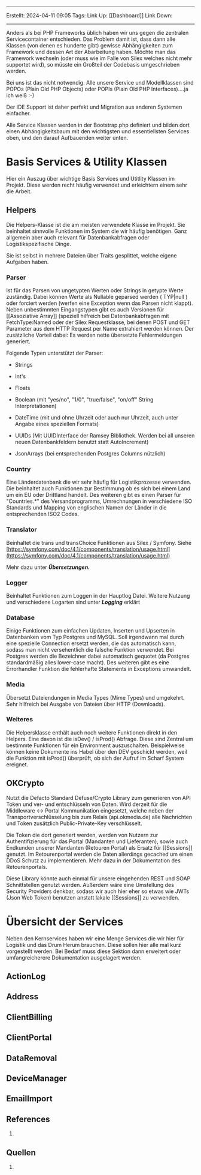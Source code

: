 
--- 
Erstellt: 2024-04-11    09:05 
Tags: 
Link Up: [[Dashboard]]
Link Down:

--- 
Anders als bei PHP Frameworks üblich haben wir uns gegen die zentralen Servicecontainer entschieden. Das Problem damit ist, dass dann alle Klassen (von denen es hunderte gibt) gewisse Abhängigkeiten zum Framework und dessen Art der Abarbeitung haben. Möchte man das Framework wechseln (oder muss wie im Falle von Silex welches nicht mehr supportet wird), so müsste ein Großteil der Codebasis umgeschrieben werden.

Bei uns ist das nicht notwendig. Alle unsere Service und Modellklassen sind POPOs (Plain Old PHP Objects) oder POPIs (Plain Old PHP Interfaces)....ja ich weiß :-)

Der IDE Support ist daher perfekt und Migration aus anderen Systemen einfacher.

Alle Service Klassen werden in der Bootstrap.php definiert und bilden dort einen Abhängigkeitsbaum mit den wichtigsten und essentiellsten Services oben, und den darauf Aufbauenden weiter unten.

# Basis Services & Utility Klassen

Hier ein Auszug über wichtige Basis Services und Utitlity Klassen im Projekt. Diese werden recht häufig verwendet und erleichtern einem sehr die Arbeit.

## Helpers

Die Helpers-Klasse ist die am meisten verwendete Klasse im Projekt. Sie beinhaltet sinnvolle Funktionen im System die wir häufig benötigen. Ganz allgemein aber auch relevant für Datenbankabfragen oder Logistikspezifische Dinge.

Sie ist selbst in mehrere Dateien über Traits gesplittet, welche eigene Aufgaben haben.

  

### Parser

Ist für das Parsen von ungetypten Werten oder Strings in getypte Werte zuständig. Dabei können Werte als Nullable geparsed werden ( TYP|null ) oder forciert werden (werfen eine Exception wenn das Parsen nicht klappt). Neben unbestimmten Eingangstypen gibt es auch Versionen für [[Assoziative Array]] (speziell hilfreich bei Datenbankabfragen mit FetchType:Named oder der Silex Requestklasse, bei denen POST und GET Parameter aus dem HTTP Request per Name extrahiert werden können. Der zusätzliche Vorteil dabei: Es werden nette übersetzte Fehlermeldungen generiert.

  

Folgende Typen unterstützt der Parser:
- Strings
- Int's
- Floats
- Boolean (mit "yes/no", "1/0", "true/false", "on/off" String Interpretationen)  
    
- DateTime (mit und ohne Uhrzeit oder auch nur Uhrzeit, auch unter Angabe eines speziellen Formats)
- UUIDs (Mit UUIDInterface der Ramsey Bibliothek. Werden bei all unseren neuen Datenbankfeldern benutzt statt AutoIncrement)
- JsonArrays (bei entsprechenden Postgres Columns nützlich)

### Country

Eine Länderdatenbank die wir sehr häufig für Logistikprozesse verwenden. Die beinhaltet auch Funktionen zur Bestimmung ob es sich bei einem Land um ein EU oder Drittland handelt. Des weiteren gibt es einen Parser für "Countries.*" des Versandprogramms, Umrechnungen in verschiedene ISO Standards und Mapping von englischen Namen der Länder in die entsprechenden ISO2 Codes.  

### Translator

Beinhaltet die trans und transChoice Funktionen aus Silex / Symfony. Siehe [https://symfony.com/doc/4.1/components/translation/usage.html](https://symfony.com/doc/4.1/components/translation/usage.html)  

Mehr dazu unter _**Übersetzungen.**_

### Logger

Beinhaltet Funktionen zum Loggen in der Hauptlog Datei. Weitere Nutzung und verschiedene Logarten sind unter _**Logging**_ erklärt  

### Database

Einige Funktionen zum einfachen Updaten, Inserten und Upserten in Datenbanken vom Typ Postgres und MySQL. Soll irgendwann mal durch eine spezielle Connection ersetzt werden, die das automatisch kann, sodass man nicht versehentlich die falsche Funktion verwendet. Bei Postgres werden die Bezeichner dabei automatisch gequotet (da Postgres standardmäßig alles lower-case macht). Des weiteren gibt es eine Errorhandler Funktion die fehlerhafte Statements in Exceptions umwandelt.

### Media

Übersetzt Dateiendungen in Media Types (Mime Types) und umgekehrt. Sehr hilfreich bei Ausgabe von Dateien über HTTP (Downloads).

### Weiteres

Die Helpersklasse enthält auch noch weitere Funktionen direkt in den Helpers. Eine davon ist die isDev() / isProd() Abfrage. Diese sind Zentral um bestimmte Funktionen für ein Environment auszuschalten. Beispielweise können keine Dokumente ins Habel über den DEV geschickt werden, weil die Funktion mit isProd() überprüft, ob sich der Aufruf im Scharf System ereignet.  

## OKCrypto

Nutzt die Defacto Standard Defuse/Crypto Library zum generieren von API Token und ver- und entschlüsseln von Daten. Wird derzeit für die Middleware <-> Portal Kommunikation eingesetzt, welche neben der Transportverschlüsselung bis zum Relais (api.okmedia.de) alle Nachrichten und Token zusätzlich Public-Private-Key verschlüsselt.

Die Token die dort generiert werden, werden von Nutzern zur Authentifizierung für das Portal (Mandanten und Lieferanten), sowie auch Endkunden unserer Mandanten (Retouren Portal) als Ersatz für [[Sessions]] genutzt. Im Retourenportal werden die Daten allerdings gecached um einen DDoS Schutz zu implementieren. Mehr dazu in der Dokumentation des Retourenportals.  

Diese Library könnte auch einmal für unsere eingehenden REST und SOAP Schnittstellen genutzt werden. Außerdem wäre eine Umstellung des Security Providers denkbar, sodass wir auch hier eher so etwas wie JWTs (Json Web Token) benutzen anstatt lakale [[Sessions]] zu verwenden.

# Übersicht der Services

Neben den Kernservices haben wir eine Menge Services die wir hier für Logistik und das Drum Herum brauchen. Diese sollen hier alle mal kurz vorgestellt werden. Bei Bedarf muss diese Sektion dann erweitert oder umfangreicherere Dokumentation ausgelagert werden.  

  

## ActionLog

  

## Address

  

## ClientBilling

  

## ClientPortal

  

## DataRemoval

  

## DeviceManager

  

## EmailImport

## References
1. 

## Quellen
1. 